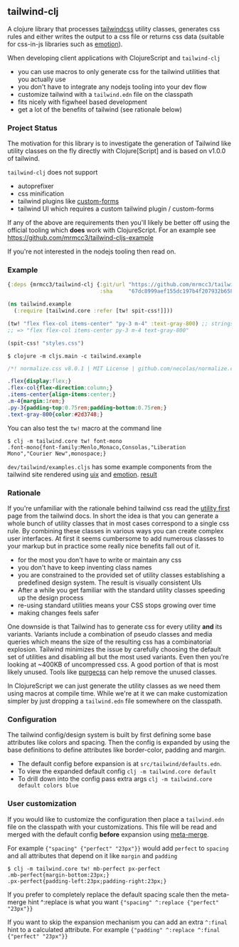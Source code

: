 ## tailwind-clj

A clojure library that processes [tailwindcss][tailwind]
utility classes, generates css rules and either writes the output to a
css file or returns css data (suitable for css-in-js libraries such as 
[emotion]).

When developing client applications with ClojureScript and `tailwind-clj`

* you can use macros to only generate css for the tailwind utilities that you actually use
* you don't have to integrate any nodejs tooling into your dev flow
* customize tailwind with a `tailwind.edn` file on the classpath
* fits nicely with figwheel based development
* get a lot of the benefits of tailwind (see rationale below)

### Project Status

The motivation for this library is to investigate the generation of
Tailwind like utility classes on the fly directly with Clojure[Script]
and is based on v1.0.0 of tailwind. 

`tailwind-clj` does not support

* autoprefixer
* css minification
* tailwind plugins like [custom-forms](https://github.com/tailwindcss/custom-forms)
* tailwind UI which requires a custom tailwind plugin / custom-forms

If any of the above are requirements then you'll likely be better off using
the official tooling which **does** work with ClojureScript. For an example
see https://github.com/mrmcc3/tailwind-cljs-example

If you're not interested in the nodejs tooling then read on.

### Example

```clojure
{:deps {mrmcc3/tailwind-clj {:git/url "https://github.com/mrmcc3/tailwind-clj.git"
                             :sha     "67dc8999aef155dc197b4f207932b658e4496d39"}}}
```

```clojure
(ns tailwind.example
  (:require [tailwind.core :refer [tw! spit-css!]]))

(tw! "flex flex-col items-center" "py-3 m-4" :text-gray-800) ;; strings or keywords
;; => "flex flex-col items-center py-3 m-4 text-gray-800"

(spit-css! "styles.css")
```

```base
$ clojure -m cljs.main -c tailwind.example
```

```css
/*! normalize.css v8.0.1 | MIT License | github.com/necolas/normalize.css */html{line-height:1.15;-webkit-text-size-adjust:100%}body{margin:0}main{display:block}h1{font-size:2em;margin:.67em 0}hr{box-sizing:content-box;height:0;overflow:visible}pre{font-family:monospace,monospace;font-size:1em}a{background-color:transparent}abbr[title]{border-bottom:none;text-decoration:underline;text-decoration:underline dotted}b,strong{font-weight:bolder}code,kbd,samp{font-family:monospace,monospace;font-size:1em}small{font-size:80%}sub,sup{font-size:75%;line-height:0;position:relative;vertical-align:baseline}sub{bottom:-.25em}sup{top:-.5em}img{border-style:none}button,input,optgroup,select,textarea{font-family:inherit;font-size:100%;line-height:1.15;margin:0}button,input{overflow:visible}button,select{text-transform:none}[type=button],[type=reset],[type=submit],button{-webkit-appearance:button}[type=button]::-moz-focus-inner,[type=reset]::-moz-focus-inner,[type=submit]::-moz-focus-inner,button::-moz-focus-inner{border-style:none;padding:0}[type=button]:-moz-focusring,[type=reset]:-moz-focusring,[type=submit]:-moz-focusring,button:-moz-focusring{outline:1px dotted ButtonText}fieldset{padding:.35em .75em .625em}legend{box-sizing:border-box;color:inherit;display:table;max-width:100%;padding:0;white-space:normal}progress{vertical-align:baseline}textarea{overflow:auto}[type=checkbox],[type=radio]{box-sizing:border-box;padding:0}[type=number]::-webkit-inner-spin-button,[type=number]::-webkit-outer-spin-button{height:auto}[type=search]{-webkit-appearance:textfield;outline-offset:-2px}[type=search]::-webkit-search-decoration{-webkit-appearance:none}::-webkit-file-upload-button{-webkit-appearance:button;font:inherit}details{display:block}summary{display:list-item}template{display:none}[hidden]{display:none}html{box-sizing:border-box;font-family:sans-serif}*,::after,::before{box-sizing:inherit}blockquote,dd,dl,figure,h1,h2,h3,h4,h5,h6,p,pre{margin:0}button{background:0 0;padding:0}button:focus{outline:1px dotted;outline:5px auto -webkit-focus-ring-color}fieldset{margin:0;padding:0}ol,ul{list-style:none;margin:0;padding:0}html{font-family:-apple-system,BlinkMacSystemFont,"Segoe UI",Roboto,"Helvetica Neue",Arial,"Noto Sans",sans-serif,"Apple Color Emoji","Segoe UI Emoji","Segoe UI Symbol","Noto Color Emoji";line-height:1.5}*,::after,::before{border-width:0;border-style:solid;border-color:#e2e8f0;}img{border-style:solid}textarea{resize:vertical}input::placeholder,textarea::placeholder{color:inherit;opacity:.5}[role=button],button{cursor:pointer}table{border-collapse:collapse}h1,h2,h3,h4,h5,h6{font-size:inherit;font-weight:inherit}a{color:inherit;text-decoration:inherit}button,input,optgroup,select,textarea{padding:0;line-height:inherit;color:inherit}code,kbd,pre,samp{font-family:"Ubuntu Mono",monospace;}audio,canvas,embed,iframe,img,object,svg,video{display:block;vertical-align:middle}img,video{max-width:100%;height:auto}

.flex{display:flex;}
.flex-col{flex-direction:column;}
.items-center{align-items:center;}
.m-4{margin:1rem;}
.py-3{padding-top:0.75rem;padding-bottom:0.75rem;}
.text-gray-800{color:#2d3748;}
```

You can also test the `tw!` macro at the command line

```
$ clj -m tailwind.core tw! font-mono
.font-mono{font-family:Menlo,Monaco,Consolas,"Liberation Mono","Courier New",monospace;}
```

`dev/tailwind/examples.cljs` has some example components from the tailwind site rendered
using [uix] and [emotion]. [result][examples]

### Rationale

If you're unfamiliar with the rationale behind tailwind css 
read the [utility first][utility-first] page from the tailwind docs. 
In short the idea is that you can generate a whole bunch of utility 
classes that in most cases correspond to a single css rule. By combining 
these classes in various ways you can create complex user interfaces. 
At first it seems cumbersome to add numerous classes to your markup 
but in practice some really nice benefits fall out of it.

* for the most you don't have to write or maintain any css
* you don't have to keep inventing class names
* you are constrained to the provided set of utility classes establishing
a predefined design system. The result is visually consistent UIs
* After a while you get familiar with the standard utility classes speeding
up the design process
* re-using standard utilities means your CSS stops growing over time
* making changes feels safer

One downside is that Tailwind has to generate css for every utility **and** its variants.
Variants include a combination of pseudo classes and media queries which means the 
size of the resulting css has a combinatorial explosion. Tailwind minimizes the 
issue by carefully choosing the default set of utilities and disabling all but 
the most used variants. Even then you're looking at ~400KB of uncompressed css. 
A good portion of that is most likely unused. Tools like 
[purgecss] can help remove the unused classes.

In ClojureScript we can just generate the utility classes as we need them using 
macros at compile time. While we're at it we can make customization simpler by
just dropping a `tailwind.edn` file somewhere on the classpath.

### Configuration

The tailwind config/design system is built by first defining some base attributes 
like colors and spacing. Then the config is expanded by using the base definitions 
to define attributes like border-color, padding and margin.

* The default config before expansion is at `src/tailwind/defaults.edn`.
* To view the expanded default config `clj -m tailwind.core default`
* To drill down into the config pass extra args `clj -m tailwind.core default colors blue`

### User customization

If you would like to customize the configuration then place a `tailwind.edn`
file on the classpath with your customizations. This file will be read and
merged with the default config **before** expansion using 
[meta-merge]. 

For example `{"spacing" {"perfect" "23px"}}` would add `perfect` to `spacing`
and all attributes that depend on it like `margin` and `padding`

```
$ clj -m tailwind.core tw! mb-perfect px-perfect
.mb-perfect{margin-bottom:23px;}
.px-perfect{padding-left:23px;padding-right:23px;}
```

If you prefer to completely replace the default spacing scale then the
meta-merge hint ^:replace is what you want 
`{"spacing" ^:replace {"perfect" "23px"}}`

If you want to skip the expansion mechanism you can add an extra `^:final` 
hint to a calculated attribute. For example
`{"padding" ^:replace ^:final {"perfect" "23px"}}`

[tailwind]: https://tailwindcss.com/ 
[examples]: https://mrmcc3.github.io/tailwind-clj/
[utility-first]: https://tailwindcss.com/docs/utility-first
[purgecss]: https://github.com/FullHuman/purgecss
[meta-merge]: https://github.com/weavejester/meta-merge 
[emotion]: https://emotion.sh/docs/introduction
[uix]: https://github.com/roman01la/uix
